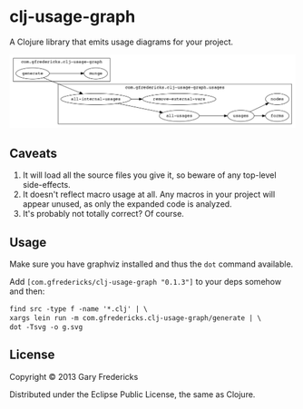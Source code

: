 # clj-usage-graph

A Clojure library that emits usage diagrams for your project.

![Example](g.png)

## Caveats

1. It will load all the source files you give it, so beware of any top-level side-effects.
2. It doesn't reflect macro usage at all. Any macros in your project
   will appear unused, as only the expanded code is analyzed.
3. It's probably not totally correct? Of course.

## Usage

Make sure you have graphviz installed and thus the `dot` command
available.

Add `[com.gfredericks/clj-usage-graph "0.1.3"]` to your deps somehow
and then:

```
find src -type f -name '*.clj' | \
xargs lein run -m com.gfredericks.clj-usage-graph/generate | \
dot -Tsvg -o g.svg
```

## License

Copyright © 2013 Gary Fredericks

Distributed under the Eclipse Public License, the same as Clojure.
